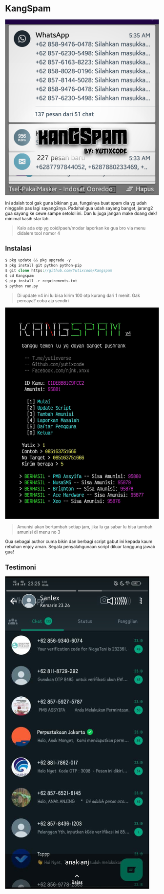 # KangSpam
![KANGSPAM](./Lib/thumb.png)

Ini adalah tool gak guna bikinan gua, fungsinya buat spam dia yg udah ninggalin pas lagi sayang2nya.
Padahal gua udah sayang banget, jarang2 gua sayang ke cewe sampe setolol ini. Dan lu juga jangan make doang dek! minimal kasih star lah.

> Kalo ada otp yg coid/paeh/modar laporkan ke gua bro via menu didalem tool nomor 4

## Instalasi
```php
$ pkg update && pkg upgrade -y
$ pkg install git python python-pip
$ git clone https://github.com/Yutixcode/Kangspam
$ cd Kangspam
$ pip install -r requirements.txt
$ python run.py
```

> Di update v4 ini lu bisa kirim 100 otp kurang dari 1 menit. Gak percaya? coba aja sendiri 

![Tool Spam OTP Termux](./Lib/ssv4.png)

> Amunisi akan bertambah setiap jam, jika lu ga sabar lu bisa tambah amunisi di menu no 3

Gua sebagai author cuma bikin dan berbagi script gabut ini kepada kaum rebahan enjoy aman. Segala penyalahgunaan script diluar tanggung jawab gua!

## Testimoni
![korban kangspam](./Lib/ss1.jpg)
